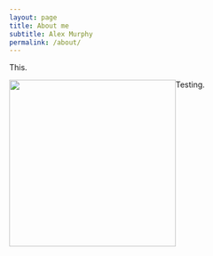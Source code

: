 ```yaml
---
layout: page
title: About me
subtitle: Alex Murphy
permalink: /about/
---
```


This. 
<!-- <div class="avatar-container">
  <div class="avatar-img-border">
      <img class="avatar-img" src="{{ site.avatar }}" />
  </div> -->
<!-- </div> -->
<img class="rounded" style="float: left;" src="{{ site.about-pic }}" width="300px">
<!-- ![Alex Murphy](/docs/imgs/alex.jpg) -->

Testing. 
